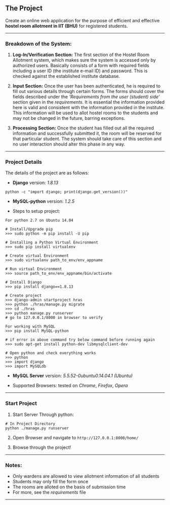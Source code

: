 ## The Project

Create an online web application for the purpose of efficient and effective **hostel room allotment in IIT (BHU)** for registered students.

--------

### Breakdown of the System:

1) **Log-In/Verification Section:** The first section of the Hostel Room Allotment system, which makes sure the system is accessed only by authorized users. Basically consists of a form with required fields including a user ID (the institute e-mail ID) and password. This is checked against the established institute database.

2) **Input Section:** Once the user has been authenticated, he is required to fill out various details through certain forms. The forms should cover the fields described under the _‘Requirements from the user (student) side’_ section given in the _requirements_. It is essential the information provided here is valid and consistent with the information provided in the institute. This information will be used to allot hostel rooms to the students and may not be changed in the future, barring exceptions.

3) **Processing Section:** Once the student has filled out all the required information and successfully submitted it, the room will be reserved for that particular student. The system should take care of this section and no user interaction should alter this phase in any way.

--------

### Project Details

The details of the project are as follows:

* __Django__ version: _1.8.13_
```
python -c "import django; print(django.get_version())"
```
* __MySQL-python__ version: _1.2.5_
    
* Steps to setup project:

```
For python 2.7 on Ubuntu 14.04

# Install/Upgrade pip
>>> sudo python -m pip install -U pip 

# Installing a Python Virtual Environment
>>> sudo pip install virtualenv 

# Create virtual Environment
>>> sudo virtualenv path_to_env/env_appname

# Run virtual Environment
>>> source path_to_env/env_appname/bin/activate

# Install Django
>>> pip install django==1.8.13

# Create project
>>> django-admin startproject hras
>>> python ./hras/manage.py migrate
>>> cd ./hras
>>> python manage.py runserver
# go to 127.0.0.1/8000 in browser to verify

For working with MySQL
>>> pip install MySQL-python

# if error in above command try below command before running again
>>> sudo apt-get install python-dev libmysqlclient-dev

# Open python and check everything works
>>> python
>>> import django
>>> import MySQLdb
```
* __MySQL Server__ version: *5.5.52-0ubuntu0.14.04.1 (Ubuntu)*

* Supported Browsers: tested on _Chrome_, _Firefox_, _Opera_

--------

### Start Project

1. Start Server Through python:
```
# In Project Directory
python ./manage.py runserver
```

2. Open Browser and navigate to `http://127.0.0.1:8000/home/`

3. Browse through the project!

--------

### Notes:

* Only wardens are allowed to view allotment information of all students
* Students may only fill the form once
* The rooms are alloted on the basis of submission time
* For more, see the _requirements_ file

--------
